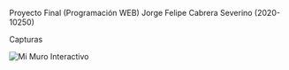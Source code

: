Proyecto Final (Programación WEB) Jorge Felipe Cabrera Severino (2020-10250)

Capturas

![Mi Muro Interactivo](Sing_in.png,Muro.png)



